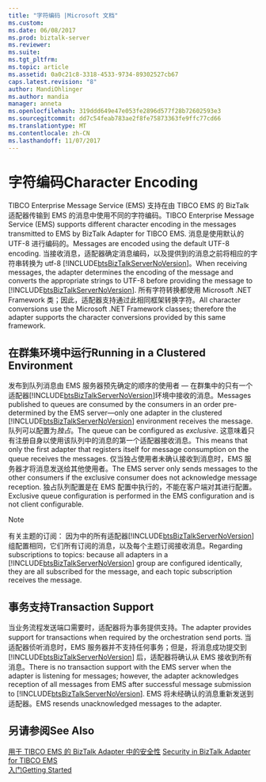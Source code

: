 ```yaml
---
title: "字符编码 |Microsoft 文档"
ms.custom: 
ms.date: 06/08/2017
ms.prod: biztalk-server
ms.reviewer: 
ms.suite: 
ms.tgt_pltfrm: 
ms.topic: article
ms.assetid: 0a0c21c8-3318-4533-9734-89302527cb67
caps.latest.revision: "8"
author: MandiOhlinger
ms.author: mandia
manager: anneta
ms.openlocfilehash: 319ddd649e47e053fe2896d577f28b72602593e3
ms.sourcegitcommit: dd7c54feab783ae2f8fe75873363fe9ffc77cd66
ms.translationtype: MT
ms.contentlocale: zh-CN
ms.lasthandoff: 11/07/2017
---
```

# <a name="character-encoding"></a><span data-ttu-id="9e367-102">字符编码</span><span class="sxs-lookup"><span data-stu-id="9e367-102">Character Encoding</span></span>
<span data-ttu-id="9e367-103">TIBCO Enterprise Message Service (EMS) 支持在由 TIBCO EMS 的 BizTalk 适配器传输到 EMS 的消息中使用不同的字符编码。</span><span class="sxs-lookup"><span data-stu-id="9e367-103">TIBCO Enterprise Message Service (EMS) supports different character encoding in the messages transmitted to EMS by BizTalk Adapter for TIBCO EMS.</span></span> <span data-ttu-id="9e367-104">消息是使用默认的 UTF-8 进行编码的。</span><span class="sxs-lookup"><span data-stu-id="9e367-104">Messages are encoded using the default UTF-8 encoding.</span></span> <span data-ttu-id="9e367-105">当接收消息，适配器确定消息编码，以及提供到的消息之前将相应的字符串转换为 utf-8 [!INCLUDE[btsBizTalkServerNoVersion](../includes/btsbiztalkservernoversion-md.md)]。</span><span class="sxs-lookup"><span data-stu-id="9e367-105">When receiving messages, the adapter determines the encoding of the message and converts the appropriate strings to UTF-8 before providing the message to [!INCLUDE[btsBizTalkServerNoVersion](../includes/btsbiztalkservernoversion-md.md)].</span></span> <span data-ttu-id="9e367-106">所有字符转换都使用 Microsoft .NET Framework 类；因此，适配器支持通过此相同框架转换字符。</span><span class="sxs-lookup"><span data-stu-id="9e367-106">All character conversions use the Microsoft .NET Framework classes; therefore the adapter supports the character conversions provided by this same framework.</span></span>  
  
## <a name="running-in-a-clustered-environment"></a><span data-ttu-id="9e367-107">在群集环境中运行</span><span class="sxs-lookup"><span data-stu-id="9e367-107">Running in a Clustered Environment</span></span>  
 <span data-ttu-id="9e367-108">发布到队列消息由 EMS 服务器预先确定的顺序的使用者 — 在群集中的只有一个适配器[!INCLUDE[btsBizTalkServerNoVersion](../includes/btsbiztalkservernoversion-md.md)]环境中接收的消息。</span><span class="sxs-lookup"><span data-stu-id="9e367-108">Messages published to queues are consumed by the consumers in an order pre-determined by the EMS server—only one adapter in the clustered [!INCLUDE[btsBizTalkServerNoVersion](../includes/btsbiztalkservernoversion-md.md)] environment receives the message.</span></span> <span data-ttu-id="9e367-109">队列可以配置为*独占*。</span><span class="sxs-lookup"><span data-stu-id="9e367-109">The queue can be configured as *exclusive*.</span></span> <span data-ttu-id="9e367-110">这意味着只有注册自身以使用该队列中的消息的第一个适配器接收消息。</span><span class="sxs-lookup"><span data-stu-id="9e367-110">This means that only the first adapter that registers itself for message consumption on the queue receives the messages.</span></span> <span data-ttu-id="9e367-111">仅当独占使用者未确认接收到消息时，EMS 服务器才将消息发送给其他使用者。</span><span class="sxs-lookup"><span data-stu-id="9e367-111">The EMS server only sends messages to the other consumers if the exclusive consumer does not acknowledge message reception.</span></span> <span data-ttu-id="9e367-112">独占队列配置是在 EMS 配置中执行的，不能在客户端对其进行配置。</span><span class="sxs-lookup"><span data-stu-id="9e367-112">Exclusive queue configuration is performed in the EMS configuration and is not client configurable.</span></span>  
  
> [!NOTE]
>  <span data-ttu-id="9e367-113">有关主题的订阅： 因为中的所有适配器[!INCLUDE[btsBizTalkServerNoVersion](../includes/btsbiztalkservernoversion-md.md)]组配置相同，它们所有订阅的消息，以及每个主题订阅接收消息。</span><span class="sxs-lookup"><span data-stu-id="9e367-113">Regarding subscriptions to topics: because all adapters in a [!INCLUDE[btsBizTalkServerNoVersion](../includes/btsbiztalkservernoversion-md.md)] group are configured identically, they are all subscribed for the message, and each topic subscription receives the message.</span></span>  
  
## <a name="transaction-support"></a><span data-ttu-id="9e367-114">事务支持</span><span class="sxs-lookup"><span data-stu-id="9e367-114">Transaction Support</span></span>  
 <span data-ttu-id="9e367-115">当业务流程发送端口需要时，适配器将为事务提供支持。</span><span class="sxs-lookup"><span data-stu-id="9e367-115">The adapter provides support for transactions when required by the orchestration send ports.</span></span> <span data-ttu-id="9e367-116">当适配器侦听消息时，EMS 服务器并不支持任何事务；但是，将消息成功提交到 [!INCLUDE[btsBizTalkServerNoVersion](../includes/btsbiztalkservernoversion-md.md)] 后，适配器将确认从 EMS 接收到所有消息。</span><span class="sxs-lookup"><span data-stu-id="9e367-116">There is no transaction support with the EMS server when the adapter is listening for messages; however, the adapter acknowledges reception of all messages from EMS after successful message submission to [!INCLUDE[btsBizTalkServerNoVersion](../includes/btsbiztalkservernoversion-md.md)].</span></span> <span data-ttu-id="9e367-117">EMS 将未经确认的消息重新发送到适配器。</span><span class="sxs-lookup"><span data-stu-id="9e367-117">EMS resends unacknowledged messages to the adapter.</span></span>  
  
## <a name="see-also"></a><span data-ttu-id="9e367-118">另请参阅</span><span class="sxs-lookup"><span data-stu-id="9e367-118">See Also</span></span>  
 <span data-ttu-id="9e367-119">[用于 TIBCO EMS 的 BizTalk Adapter 中的安全性](../core/security-in-biztalk-adapter-for-tibco-ems.md) </span><span class="sxs-lookup"><span data-stu-id="9e367-119">[Security in BizTalk Adapter for TIBCO EMS](../core/security-in-biztalk-adapter-for-tibco-ems.md) </span></span>  
 [<span data-ttu-id="9e367-120">入门</span><span class="sxs-lookup"><span data-stu-id="9e367-120">Getting Started</span></span>](../core/getting-started-with-biztalk-adapter-for-tibco-enterprise-message-service.md)